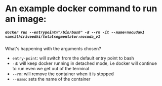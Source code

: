 # An example docker command to run an image:

##### `docker run --entrypoint="/bin/bash" -d --rm -it --name=nocudav1 vamsithiriveedhi/totalsegmentator:nocuda_v1`

What's happening with the arguments chosen?
- `entry-point`: will switch from the default entry point to bash 
- `-d`: will keep docker running in detached mode, i.e docker will continue to run even we get out of the terminal
- `--rm`: will remove the container when it is stopped
- `--name`: sets the name of the container
